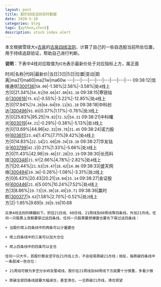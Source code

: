 ```yaml
---
layout: post
title: 股价四线法则实时数据
date: 2020-5-10
categories: blog
tags: [python,stock]
description: stock index alert
---
```



本文根据雪球大v[古泉](https://xueqiu.com/u/7148646888)的[古泉四线法则](https://xueqiu.com/7148646888/130498192)，计算了自己的一些自选股当前所处位置，用于持续追踪验证，帮助自己进行判断。

**说明**：下表中4线对应取值为`红色`表示最新价处于对应指标上方，属正面

时间|名称|代码|最新价|当日|3日|5日|位置|变动|距离|ma21|ma60|ma21w|ma60w
---|---|---|---|---|---|---|---|---
09:38:12|信维通信|[300136](https://xueqiu.com/S/SZ300136)|`58.09`|-1.36%|2.56%|-3.58%|处`4`线上方|0|21.34%|`54.81`|`50.66`|`47.06`|`41.16`
09:38:15|寒锐钴业|[300618](https://xueqiu.com/S/SZ300618)|`75.61`|-0.55%|-3.22%|-12.85%|处`4`线上方|0|17.94%|`74.26`|`64.04`|`59.11`|`61.18`
09:38:18|中科创达|[300496](https://xueqiu.com/S/SZ300496)|`91.05`|0.37%|1.17%|-0.76%|处`3`线上方|0|25.83%|95.25|`79.82`|`72.32`|`54.31`
09:38:21|中科曙光|[603019](https://xueqiu.com/S/SH603019)|`44.21`|-0.29%|-0.38%|-5.13%|处`3`线上方|0|13.69%|44.96|`42.32`|`39.76`|`31.45`
09:38:24|诺力股份|[603611](https://xueqiu.com/S/SH603611)|`23.44`|1.47%|7.71%|9.42%|处`4`线上方|0|14.83%|`22.14`|`21.60`|`20.34`|`18.16`
09:38:27|华友钴业|[603799](https://xueqiu.com/S/SH603799)|`42.2`|0.21%|1.33%|-5.66%|处`3`线上方|0|11.43%|42.96|`39.46`|`37.28`|`33.19`
09:38:30|长亮科技|[300348](https://xueqiu.com/S/SZ300348)|`21.97`|2.66%|4.78%|-2.82%|处`4`线上方|1|20.44%|`21.63`|`19.47`|`18.42`|`14.86`
09:38:33|盛天网络|[300494](https://xueqiu.com/S/SZ300494)|`19.36`|-0.26%|-1.08%|-3.31%|处`2`线上方|0|6.43%|20.43|20.21|`18.04`|`15.14`
09:38:27|金证股份|[600446](https://xueqiu.com/S/SH600446)|`21.0`|5.00%|10.24%|7.52%|处`4`线上方|3|8.86%|`19.73`|`19.30`|`18.49`|`19.71`
09:38:36|赢时胜|[300377](https://xueqiu.com/S/SZ300377)|`9.63`|1.58%|2.70%|-0.52%|处`2`线上方|2|-1.85%|9.69|`9.39`|`9.59`|10.68

```
古泉4线法则的精髓如下。抓住21日线、60日线、21周线及60周线等四条线，外加21月线，任何一只股票上涨都要穿过这四条线，任何一只股票要想爆雷也要先下穿过这四条线：

+ 当股价爬上四条线中的两条可以少量建仓

+ 爬上四条线中的三条可以加大仓位

+ 爬上四条线中的四条可以全仓

任何一只大牛，其股价都会坚守在21月线上方，不会轻易跌破21月线；相反，每跌破四条线中一条就减一些仓位：

+ 21周线可做为多空分水岭及警戒线，股价在21周线及60周线下方就要十分慎重，多看少做

+ 跌破全部四条线就要大幅减仓，甚至清仓，一旦跌破21月线，清仓观望
```